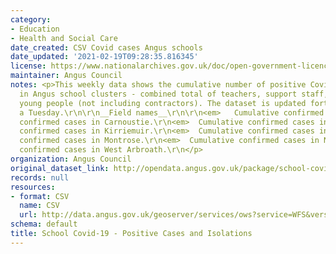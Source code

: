 ```yaml
---
category:
- Education
- Health and Social Care
date_created: CSV Covid cases Angus schools
date_updated: '2021-02-19T09:28:35.816345'
license: https://www.nationalarchives.gov.uk/doc/open-government-licence/version/3/
maintainer: Angus Council
notes: <p>This weekly data shows the cumulative number of positive Covid-19 cases
  in Angus school clusters - combined total of teachers, support staff, children and
  young people (not including contractors). The dataset is updated fortnightly on
  a Tuesday.\r\n\r\n__Field names__\r\n\r\n<em>   Cumulative confirmed cases in Brechin.\r\n</em>  Cumulative
  confirmed cases in Carnoustie.\r\n<em>  Cumulative confirmed cases in Forfar.\r\n</em>  Cumulative
  confirmed cases in Kirriemuir.\r\n<em>  Cumulative confirmed cases in Monifieth.\r\n</em>  Cumulative
  confirmed cases in Montrose.\r\n<em>  Cumulative confirmed cases in North Arbroath.\r\n</em>  Cumulative
  confirmed cases in West Arbroath.\r\n</p>
organization: Angus Council
original_dataset_link: http://opendata.angus.gov.uk/package/school-covid-19-positive-cases
records: null
resources:
- format: CSV
  name: CSV
  url: http://data.angus.gov.uk/geoserver/services/ows?service=WFS&version=2.0.0&request=GetFeature&typeName=services%3Aedn_schoolscovidcases2&outputFormat=csv
schema: default
title: School Covid-19 - Positive Cases and Isolations
---
```

